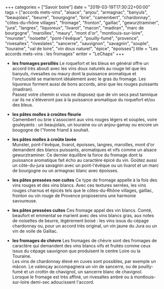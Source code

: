 +++
categories = ["Savoir boire"]
date = "2019-03-19T17:30:22+00:00"
tags = ["accords mets-vins", "alsace", "anjou", "armagnac", "banyuls", "beaujolais", "beurre", "bourgogne", "brie", "camembert", "chardonnay", "côtes-du-rhône villages", "fromage", "fronton", "gaillac", "gewurztraminer", "jura", "langres", "liquoreux", "livarot", "macon", "madiran", "marc de bourgogne", "maroilles", "maury", "mont d'or", "montlouis-sur-loire", "munster", "noisette", "pont-l'évêque", "pouilly-fumé", "provence", "rivesaltes", "riveslates", "sancerre", "sauvignon", "savagnin", "souple", "touraine", "val de loire", "vin doux naturel", "épice", "époisses"] 
title = "Les accords mets-vins : les fromages"
writer = "LeChaps"
+++

* **les fromages persillés**
Le roquefort et les bleus en général offre un accord très abouti avec les vins doux naturels au rouge tel que les banyuls, rivesaltes ou maury dont la puissance aromatique et l'onctuosité se marieront idéalement avec le gras du fromage. Les liquoreux forment aussi de bons accords, ainsi que les rouges puissants (madiran).  
Passez votre chemin si vous ne disposez que de vin secs peut tannique car ils ne s'élèveront pas à la puissance aromatique du roquefort et/ou des bleus.

* **les pâtes molles à croûtes fleurie**  
Camembert ou brie s'associent aux vins rouges légers et souples, voire gouleyants : un beaujolais, un touraine ou un anjou-gamay ou encore un bougogne de l'Yonne friand à souhait.  

* **les pâtes molles à croûte lavée**  
Munster, pont-l'évêque, livarot, époisses, langres, maroilles, mont d'or demandent des blancs puissants, aromatiques et vifs comme un alsace gewurztraminer. Ce dernier équilibre la force du fromage dont la puissance aromatique fait écho au caractère épicé du vin. Goûtez aussi un côte-du-jura savagnin avec un pont-l'évêque ou un livarot et un marc de bourgogne ou un armagnac blanc avec époisses.

* **les pâtes pressées non cuites**
Ce type de fromage appelle à la fois des vins rouges et des vins blancs. Avec ces textures serrées, les vins rouges charnus et épicés tels que le côtes-du-Rhône villages, gaillac, fronton ou vin rouge de Provence proposerons une harmonie savoureuse.

* **les pâtes pressées cuites**
Ces fromage appel des vin blancs. Comté, beaufort et emmental se marient avec des vins blancs gras, aux notes de noisettes de beurre, légèrement boisé : les vins issus du cépage chardonnay ou, pour un accord très original, un vin jaune du Jura ou un vin de voile de Gaillac.

* **les fromages de chèvre**
Les fromages de chèvre sont des fromages de caractère qui demandent des vins blancs vifs et fruités comme ceux issus du cépage sauvignon que produisent le centre Loire ou la Touraine.  
Les vins de chardonnay élevé en cuves sont possibles, par exemple un mâcon.  Le valençay accompagnera un vin de sancerre, ou de pouilly-fumé et un crottin de chavignol, un sancerre blanc de chavignol.  
Lorsque le fromage est très affiné, un rivesaltes ambré ou à montlouis-sur-loire demi-sec adoucissent l'accord.
